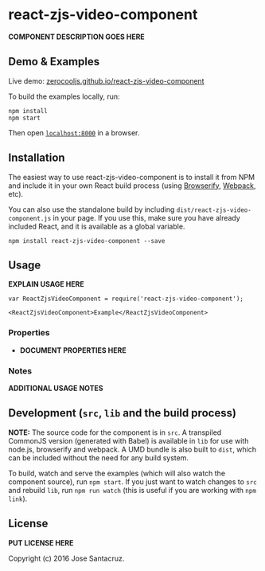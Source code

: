 # react-zjs-video-component

__COMPONENT DESCRIPTION GOES HERE__


## Demo & Examples

Live demo: [zerocooljs.github.io/react-zjs-video-component](http://zerocooljs.github.io/react-zjs-video-component/)

To build the examples locally, run:

```
npm install
npm start
```

Then open [`localhost:8000`](http://localhost:8000) in a browser.


## Installation

The easiest way to use react-zjs-video-component is to install it from NPM and include it in your own React build process (using [Browserify](http://browserify.org), [Webpack](http://webpack.github.io/), etc).

You can also use the standalone build by including `dist/react-zjs-video-component.js` in your page. If you use this, make sure you have already included React, and it is available as a global variable.

```
npm install react-zjs-video-component --save
```


## Usage

__EXPLAIN USAGE HERE__

```
var ReactZjsVideoComponent = require('react-zjs-video-component');

<ReactZjsVideoComponent>Example</ReactZjsVideoComponent>
```

### Properties

* __DOCUMENT PROPERTIES HERE__

### Notes

__ADDITIONAL USAGE NOTES__


## Development (`src`, `lib` and the build process)

**NOTE:** The source code for the component is in `src`. A transpiled CommonJS version (generated with Babel) is available in `lib` for use with node.js, browserify and webpack. A UMD bundle is also built to `dist`, which can be included without the need for any build system.

To build, watch and serve the examples (which will also watch the component source), run `npm start`. If you just want to watch changes to `src` and rebuild `lib`, run `npm run watch` (this is useful if you are working with `npm link`).

## License

__PUT LICENSE HERE__

Copyright (c) 2016 Jose Santacruz.

